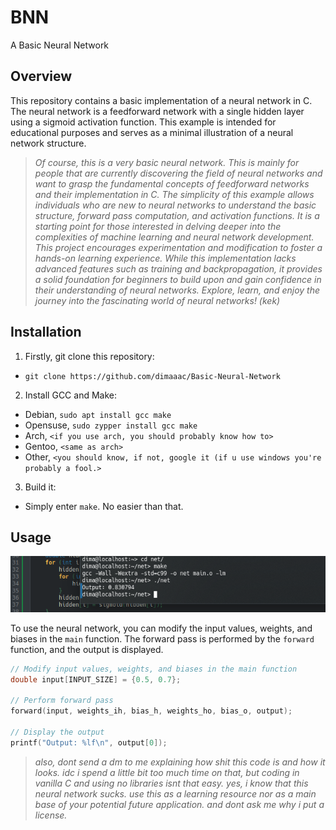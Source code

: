 # BNN
A Basic Neural Network
## Overview

This repository contains a basic implementation of a neural network in C. The neural network is a feedforward network with a single hidden layer using a sigmoid activation function. This example is intended for educational purposes and serves as a minimal illustration of a neural network structure.

> *Of course, this is a very basic neural network. This is mainly for people that are currently discovering the field of neural networks and want to grasp the fundamental concepts of feedforward networks and their implementation in C. The simplicity of this example allows individuals who are new to neural networks to understand the basic structure, forward pass computation, and activation functions. It is a starting point for those interested in delving deeper into the complexities of machine learning and neural network development. This project encourages experimentation and modification to foster a hands-on learning experience. While this implementation lacks advanced features such as training and backpropagation, it provides a solid foundation for beginners to build upon and gain confidence in their understanding of neural networks. Explore, learn, and enjoy the journey into the fascinating world of neural networks! (kek)*

## Installation
1. Firstly, git clone this repository:
 - `git clone https://github.com/dimaaac/Basic-Neural-Network`
2. Install GCC and Make:
 - Debian, `sudo apt install gcc make`
 - Opensuse, `sudo zypper install gcc make`
 - Arch, `<if you use arch, you should probably know how to>`
 - Gentoo, `<same as arch>`
 - Other, `<you should know, if not, google it (if u use windows you're probably a fool.>`
3. Build it:
 - Simply enter `make`. No easier than that.
## Usage
<picture>
  <img alt="Shows an illustrated sun in light mode and a moon with stars in dark mode." src="https://github.com/dimaaac/Basic-Neural-Network/blob/main/misc/preview.png">
</picture>

To use the neural network, you can modify the input values, weights, and biases in the `main` function. The forward pass is performed by the `forward` function, and the output is displayed.

```c
// Modify input values, weights, and biases in the main function
double input[INPUT_SIZE] = {0.5, 0.7};

// Perform forward pass
forward(input, weights_ih, bias_h, weights_ho, bias_o, output);

// Display the output
printf("Output: %lf\n", output[0]);
```

> *also, dont send a dm to me explaining how shit this code is and how it looks. idc i spend a little bit too much time on that, but coding in vanilla C and using no libraries isnt that easy. yes, i know that this neural network sucks. use this as a learning resource nor as a main base of your potential future application. and dont ask me why i put a license.*
